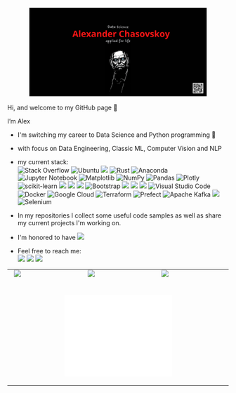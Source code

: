 <div>
  <p align="center">
     <img src="/my_banner.png" alt="My banner" width="80%">
  </p>
</div>

Hi, and welcome to my GitHub page 👋
  
  I’m Alex 
- I'm switching my career to Data Science and Python programming 👀
- with focus on Data Engineering, Classic ML, Computer Vision and NLP
- my current stack: <br>
    ![Stack Overflow](https://img.shields.io/badge/-Stackoverflow-FE7A16?style=for-the-badge&logo=stack-overflow&logoColor=white)
    ![Ubuntu](https://img.shields.io/badge/Ubuntu-E95420?style=for-the-badge&logo=ubuntu&logoColor=white)
    <a href="https://python.org"><img src="https://img.shields.io/badge/Python-3776AB?style=for-the-badge&logo=python&logoColor=white"></a>
    ![Rust](https://img.shields.io/badge/rust-%23000000.svg?style=for-the-badge&logo=rust&logoColor=red)
    ![Anaconda](https://img.shields.io/badge/Anaconda-%2344A833.svg?style=for-the-badge&logo=anaconda&logoColor=white)
    ![Jupyter Notebook](https://img.shields.io/badge/jupyter-%23FA0F00.svg?style=for-the-badge&logo=jupyter&logoColor=white)
    ![Matplotlib](https://img.shields.io/badge/Matplotlib-%23ffffff.svg?style=for-the-badge&logo=Matplotlib&logoColor=black)
    ![NumPy](https://img.shields.io/badge/numpy-%23013243.svg?style=for-the-badge&logo=numpy&logoColor=white)
    ![Pandas](https://img.shields.io/badge/pandas-%23150458.svg?style=for-the-badge&logo=pandas&logoColor=white)
    ![Plotly](https://img.shields.io/badge/Plotly-%233F4F75.svg?style=for-the-badge&logo=plotly&logoColor=white)
    ![scikit-learn](https://img.shields.io/badge/scikit--learn-%23F7931E.svg?style=for-the-badge&logo=scikit-learn&logoColor=white)
    <a href="https://developer.mozilla.org/en-US/docs/Learn/Getting_started_with_the_web/HTML_basics"><img src="https://img.shields.io/badge/HTML-239120?style=for-the-badge&logo=html5&logoColor=white"></a>
    <a href="https://developer.mozilla.org/en-US/docs/Web/CSS"><img src="https://img.shields.io/badge/CSS-239120?&style=for-the-badge&logo=css3&logoColor=white"></a>
    <a href="https://www.djangoproject.com/"><img src="https://img.shields.io/badge/Django-092E20?style=for-the-badge&logo=django&logoColor=white"></a>
    ![Bootstrap](https://img.shields.io/badge/bootstrap-%23563D7C.svg?style=for-the-badge&logo=bootstrap&logoColor=white)
    <a href="https://www.postgresql.org/"><img src="https://img.shields.io/badge/PostgreSQL-316192?style=for-the-badge&logo=postgresql&logoColor=white"></a>
    <a href="https://www.tensorflow.org/"><img src="https://img.shields.io/badge/TensorFlow-FF6F00?style=for-the-badge&logo=tensorflow&logoColor=white"></a>
    <a href="https://www.jetbrains.com/pycharm/"><img src="https://img.shields.io/badge/PyCharm-000000.svg?&style=for-the-badge&logo=PyCharm&logoColor=white"></a>
    ![Visual Studio Code](https://img.shields.io/badge/Visual%20Studio%20Code-0078d7.svg?style=for-the-badge&logo=visual-studio-code&logoColor=white)
    ![Docker](https://img.shields.io/badge/docker-%230db7ed.svg?style=for-the-badge&logo=docker&logoColor=white)
    ![Google Cloud](https://img.shields.io/badge/GoogleCloud-%234285F4.svg?style=for-the-badge&logo=google-cloud&logoColor=white)
    ![Terraform](https://img.shields.io/badge/terraform-%235835CC.svg?style=for-the-badge&logo=terraform&logoColor=white)
    ![Prefect](https://img.shields.io/badge/Prefect-%23ffffff.svg?style=for-the-badge&logo=prefect&logoColor=white)
    ![Apache Kafka](https://img.shields.io/badge/Apache%20Kafka-000?style=for-the-badge&logo=apachekafka)
    <a href="https://www.ibm.com/cloud"><img src="https://img.shields.io/badge/IBM%20Cloud-1261FE.svg?style=for-the-badge&logo=IBM-Cloud&logoColor=white"></a>
    ![Selenium](https://img.shields.io/badge/-selenium-%43B02A?style=for-the-badge&logo=selenium&logoColor=white)
    
    
- In my repositories I collect some useful code samples as well as share my current projects I'm working on.
- I'm honored to have ![](https://komarev.com/ghpvc/?username=Iskanderrus&style=flat-square&label=PROFILE+VIEWS&color=red)
- Feel free to reach me: <br><a href="https://www.linkedin.com/in/Iskanderrus"><img src="https://img.shields.io/badge/LinkedIn-0077B5?style=for-the-badge&logo=linkedin&logoColor=white"></a>
    <a href="mailto:a.n.chasovskoy@gmail.com"><img src="https://img.shields.io/badge/Gmail-D14836?style=for-the-badge&logo=gmail&logoColor=white"></a>
    <a href="https://t.me/Iskanderrus77"><img src="https://img.shields.io/badge/Telegram-2CA5E0?style=for-the-badge&logo=telegram&logoColor=white"></a>

<table>
 <tr>
  <td>&nbsp;
  <img src="http://github-readme-streak-stats.herokuapp.com?user=Iskanderrus&theme=dracula">
  </td>
  <td>&nbsp;
  <img src="https://github-readme-stats-sigma-five.vercel.app/api?username=Iskanderrus&show_icons=true&theme=dracula">
  </td>
  <td>&nbsp;
  <img src="https://github-readme-stats-sigma-five.vercel.app/api/top-langs/?username=Iskanderrus&layout=compact&theme=dracula">
  </td>
 </tr>
  <tr>
  <td colspan="3">&nbsp;
  <p align="center">
  <a href='https://metrics.lecoq.io/insights/Iskanderrus'><img src="/github-metrics.svg" alt="Click for detailed info" width="50%"></a>
  </p>
  </td>
 </tr>
</table>


<!---
Iskanderrus/Iskanderrus is a ✨ special ✨ repository because its `README.md` (this file) appears on your GitHub profile.
You can click the Preview link to take a look at your changes.
--->
